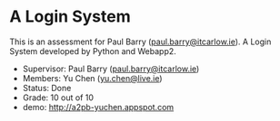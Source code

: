 # A Login System
This is an assessment for Paul Barry (paul.barry@itcarlow.ie). A Login System developed by Python and Webapp2.

- Supervisor: Paul Barry (paul.barry@itcarlow.ie)
- Members: Yu Chen (yu.chen@live.ie)
- Status: Done
- Grade: 10 out of 10
- demo: http://a2pb-yuchen.appspot.com
